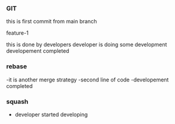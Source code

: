 ### GIT
this is first commit from main branch

feature-1 

this is done by developers
developer is doing some development
developement completed

### rebase
-it is another merge strategy
-second line of code
-developement completed

### squash
* developer started developing
